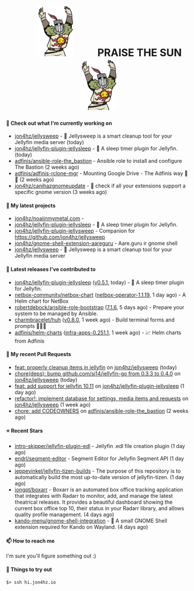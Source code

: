 <h1 align="center">
  <img src="./assets/praise-the-sun.gif" width="100" alt="PRAISE THE SUN" style="margin: 0 60px;"/>
  PRAISE THE SUN
  <img src="./assets/praise-the-sun.gif" width="100" alt="PRAISE THE SUN" style="margin: 0 60px;"/>
</h1>

#### 👷 Check out what I'm currently working on

- [jon4hz/jellysweep](https://github.com/jon4hz/jellysweep) - 🧹 Jellysweep is a smart cleanup tool for your Jellyfin media server (today)
- [jon4hz/jellyfin-plugin-jellysleep](https://github.com/jon4hz/jellyfin-plugin-jellysleep) - 🌙 A sleep timer plugin for Jellyfin. (today)
- [adfinis/ansible-role-the_bastion](https://github.com/adfinis/ansible-role-the_bastion) - Ansible role to install and configure The Bastion (2 weeks ago)
- [adfinis/adfinis-rclone-mgr](https://github.com/adfinis/adfinis-rclone-mgr) - Mounting Google Drive - The Adfinis way 🧙✨ (2 weeks ago)
- [jon4hz/canihazgnomeupdate](https://github.com/jon4hz/canihazgnomeupdate) - 🧙 check if all your extensions support a specific gnome version (3 weeks ago)

#### 🌱 My latest projects

- [jon4hz/noaiinmymetal.com](https://github.com/jon4hz/noaiinmymetal.com) - 
- [jon4hz/jellyfin-plugin-jellysleep](https://github.com/jon4hz/jellyfin-plugin-jellysleep) - 🌙 A sleep timer plugin for Jellyfin.
- [jon4hz/jellyfin-plugin-jellysweep](https://github.com/jon4hz/jellyfin-plugin-jellysweep) - Companion for https://github.com/jon4hz/jellysweep
- [jon4hz/gnome-shell-extension-aareguru](https://github.com/jon4hz/gnome-shell-extension-aareguru) - Aare.guru ir gnome shell
- [jon4hz/jellysweep](https://github.com/jon4hz/jellysweep) - 🧹 Jellysweep is a smart cleanup tool for your Jellyfin media server

#### 🔭 Latest releases I've contributed to

- [jon4hz/jellyfin-plugin-jellysleep](https://github.com/jon4hz/jellyfin-plugin-jellysleep) ([v0.5.1](https://github.com/jon4hz/jellyfin-plugin-jellysleep/releases/tag/v0.5.1), today) - 🌙 A sleep timer plugin for Jellyfin.
- [netbox-community/netbox-chart](https://github.com/netbox-community/netbox-chart) ([netbox-operator-1.1.19](https://github.com/netbox-community/netbox-chart/releases/tag/netbox-operator-1.1.19), 1 day ago) - A Helm chart for NetBox
- [robertdebock/ansible-role-bootstrap](https://github.com/robertdebock/ansible-role-bootstrap) ([7.1.6](https://github.com/robertdebock/ansible-role-bootstrap/releases/tag/7.1.6), 5 days ago) - Prepare your system to be managed by Ansible.
- [charmbracelet/huh](https://github.com/charmbracelet/huh) ([v0.8.0](https://github.com/charmbracelet/huh/releases/tag/v0.8.0), 1 week ago) - Build terminal forms and prompts 🤷🏻‍♀️
- [adfinis/helm-charts](https://github.com/adfinis/helm-charts) ([infra-apps-0.251.1](https://github.com/adfinis/helm-charts/releases/tag/infra-apps-0.251.1), 1 week ago) - 📈 Helm charts from Adfinis

#### 🔨 My recent Pull Requests

- [feat: properly cleanup items in jellyfin](https://github.com/jon4hz/jellysweep/pull/153) on [jon4hz/jellysweep](https://github.com/jon4hz/jellysweep) (today)
- [chore(deps): bump github.com/sj14/jellyfin-go from 0.3.3 to 0.4.0](https://github.com/jon4hz/jellysweep/pull/152) on [jon4hz/jellysweep](https://github.com/jon4hz/jellysweep) (today)
- [feat: add support for jellyfin 10.11](https://github.com/jon4hz/jellyfin-plugin-jellysleep/pull/12) on [jon4hz/jellyfin-plugin-jellysleep](https://github.com/jon4hz/jellyfin-plugin-jellysleep) (1 day ago)
- [refactor!: implement database for settings, media items and requests](https://github.com/jon4hz/jellysweep/pull/133) on [jon4hz/jellysweep](https://github.com/jon4hz/jellysweep) (1 week ago)
- [chore: add CODEOWNERS](https://github.com/adfinis/ansible-role-the_bastion/pull/7) on [adfinis/ansible-role-the_bastion](https://github.com/adfinis/ansible-role-the_bastion) (2 weeks ago)

#### ⭐ Recent Stars

- [intro-skipper/jellyfin-plugin-edl](https://github.com/intro-skipper/jellyfin-plugin-edl) - Jellyfin .edl file creation plugin (1 day ago)
- [endrl/segment-editor](https://github.com/endrl/segment-editor) - Segment Editor for Jellyfin Segment API (1 day ago)
- [jeppevinkel/jellyfin-tizen-builds](https://github.com/jeppevinkel/jellyfin-tizen-builds) - The purpose of this repository is to automatically build the most up-to-date version of jellyfin-tizen. (1 day ago)
- [iongpt/boxarr](https://github.com/iongpt/boxarr) - Boxarr is an automated box office tracking application that integrates with Radarr to monitor, add, and manage the latest theatrical releases. It provides a beautiful dashboard showing the current box office top 10, their status in your Radarr library, and allows quality profile management. (4 days ago)
- [kando-menu/gnome-shell-integration](https://github.com/kando-menu/gnome-shell-integration) - 🐚 A small GNOME Shell extension required for Kando on Wayland.  (4 days ago)

#### 📫 How to reach me
I'm sure you'll figure something out :)

#### 👀 Things to try out
```
$> ssh hi.jon4hz.io
```